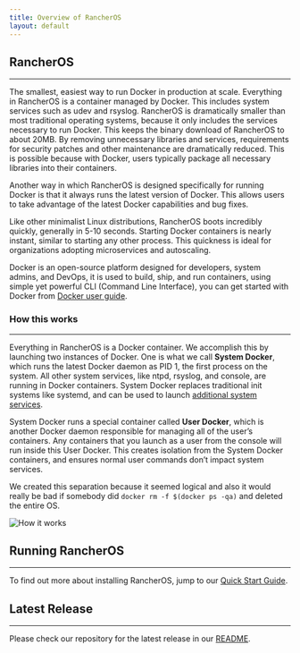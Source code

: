 ```yaml
---
title: Overview of RancherOS
layout: default
---
```


## RancherOS
---
The smallest, easiest way to run Docker in production at scale.  Everything in RancherOS is a container managed by Docker. This includes system services such as udev and rsyslog.  RancherOS is dramatically smaller than most traditional operating systems, because it only includes the services necessary to run Docker. This keeps the binary download of RancherOS to about 20MB. By removing unnecessary libraries and services, requirements for security patches and other maintenance are dramatically reduced. This is possible because with Docker, users typically package all necessary libraries into their containers. 

Another way in which RancherOS is designed specifically for running Docker is that it always runs the latest version of Docker. This allows users to take advantage of the latest Docker capabilities and bug fixes. 

Like other minimalist Linux distributions, RancherOS boots incredibly quickly, generally in 5-10 seconds.  Starting Docker containers is nearly instant, similar to starting any other process. This quickness is ideal for organizations adopting microservices and autoscaling.

Docker is an open-source platform designed for developers, system admins, and DevOps, it is used to build, ship, and run containers, using simple yet powerful CLI (Command Line Interface), you can get started with Docker from [Docker user guide](https://docs.docker.com/userguide/).

### How this works
---

Everything in RancherOS is a Docker container. We accomplish this by launching two instances of Docker. One is what we call **System Docker**, which runs the latest Docker daemon as PID 1, the first process on the system. All other system services, like ntpd, rsyslog, and console, are running in Docker containers. System Docker replaces traditional init systems like systemd, and can be used to launch [additional system services]({{site.baseurl}}/docs/configuration/system-services/).

System Docker runs a special container called **User Docker**, which is another Docker daemon responsible for managing all of the user’s containers. Any containers that you launch as a user from the console will run inside this User Docker. This creates isolation from the System Docker containers, and ensures normal user commands don’t impact system services.

 We created this separation because it seemed logical and also it would really be bad if somebody did 
`docker rm -f $(docker ps -qa)` and deleted the entire OS.

![How it works]({{site.baseurl}}/img/rancheroshowitworks.png "How it works")

## Running RancherOS
---
To find out more about installing RancherOS, jump to our [Quick Start Guide]({{site.baseurl}}/docs/quick-start-guide/).


## Latest Release
---
Please check our repository for the latest release in our [README](https://github.com/rancherio/os/blob/master/README.md). 

<br>
<br>